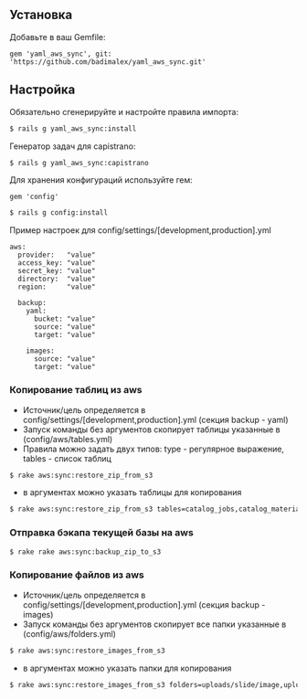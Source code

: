 ## Установка

Добавьте в ваш Gemfile:

    gem 'yaml_aws_sync', git: 'https://github.com/badimalex/yaml_aws_sync.git'

## Настройка

Обязательно сгенерируйте и настройте правила импорта:

```sh
$ rails g yaml_aws_sync:install
```

Генератор задач для capistrano:

```sh
$ rails g yaml_aws_sync:capistrano
```

Для хранения конфигураций используйте гем:

    gem 'config'


```sh
$ rails g config:install
```

Пример настроек для config/settings/[development,production].yml

    aws:
      provider:   "value"
      access_key: "value"
      secret_key: "value"
      directory:  "value"
      region:     "value"

      backup:
        yaml:
          bucket: "value"
          source: "value"
          target: "value"

        images:
          source: "value"
          target: "value"

### Копирование таблиц из aws

- Источник/цель определяется в config/settings/[development,production].yml (секция backup - yaml)
- Запуск команды без аргументов скопирует таблицы указанные в (config/aws/tables.yml)
- Правила можно задать двух типов: type - регулярное выражение, tables - список таблиц

```sh
$ rake aws:sync:restore_zip_from_s3
```

- в аргументах можно указать таблицы для копирования

```sh
$ rake aws:sync:restore_zip_from_s3 tables=catalog_jobs,catalog_materials
```

### Отправка бэкапа текущей базы на aws

```sh
$ rake rake aws:sync:backup_zip_to_s3
```

### Копирование файлов из aws

- Источник/цель определяется в config/settings/[development,production].yml (секция backup - images)
- Запуск команды без аргументов скопирует все папки указанные в (config/aws/folders.yml)

```sh
$ rake aws:sync:restore_images_from_s3
```

- в аргументах можно указать папки для копирования

```sh
$ rake aws:sync:restore_images_from_s3 folders=uploads/slide/image,uploads/catalog/typical_work/image
```

